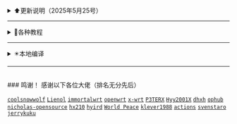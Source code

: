 
<details>
<summary>⬆️更新说明（2025年5月25号）</summary>
 ---
 <br>
  2025年5月25号

 1、更换 [清理releases和workflows] 设置方法在这里 https://github.com/danshui-git/delete-releases-workflows


 ---
 <br>
  2025年5月24号

 1、修复[释放Ubuntu磁盘空间]运行时候有报错的问题，以前用的是 https://github.com/endersonmenezes/free-disk-space 这个作者的源码，我拉取过来修复了一点点东西，修复过后比以前多2~3G空间吧


 ---
 <br>
  2025年5月19号

 1、修复了一些小问题，增加删除缓存功能，如果编译的时候出现奇怪的错误，一般都是【ERROR: target/linux failed to build.】这样的，或者就是缓存弄的，把缓存的[√]去掉，再编译，就会先清理缓存，在编译的时候再次缓存，如果你一直去掉[√]编译，就等于一直不使用缓存


 ---
 <br>
  2025年5月11号

 1、Lienol源码那里删除了几个低版本的luci分支，我在脚本当中也删除了对官方的低版本luci编译，还有删除了天灵的低版本luci的，实在是passwall和ssr-plus更新太快了，4月24号成修复不能编译NaiveProxy问题，现在又不能编译了，如果你们不需要编译这些，你们可以自己加回去编译的


 ---
 <br>
  2025年4月24号

 1、修复了23.05以下不能编译的NaiveProxy问题


 ---
 <br>
  2025年4月23号

 1、把脚本重新整理了一遍，23.05或者以下的版本编译passwall和ssr-plus都强制使用shadowsocks-libev编译了，使用Shadowsocks_Rust因为passwall更新太快，源码跟不上会导致编译失败，23.05以下版本强制去掉NaiveProxy
 
 2、diy-part.sh文件内容有小修改，别直接复制
 
 3、不想用这个仓库编译的话，可以使用 https://github.com/281677160/actions-openwrt 此仓库，原汁原味，啥都没修改过的


 ---
 <br>
  2025年3月30号

 1、去除选择服务器CPU编译的操作，测试了一下，现在可以看到的CPU基本都全是AMD的一个型号了，如果使用了选择服务器CPU编译的话，会一直循环寻找CPU当中，不会进行编译了


 ---
<br>
  2025年3月26号

 1、将《[padavanonly](https://github.com/padavanonly/immortalwrt-mt798x-24.10)》和《[hanwckf](https://github.com/hanwckf/immortalwrt-mt798x)》的仓库整合成Mt798x的了
 
 2、选择hanwckf-21.02分支编译是[hanwckf](https://github.com/hanwckf/immortalwrt-mt798x)作者仓库的openwrt-21.02分支，选择其他分支编译的是[padavanonly](https://github.com/padavanonly/immortalwrt-mt798x-24.10)作者的仓库，均为mtk闭源网卡驱动
 
 3、openwrt-23.05和hanwckf-21.02的【mt7981和mt7986】可以编译机型文件均拉取于[padavanonly](https://github.com/padavanonly/immortalwrt-mt798x-24.10)作者仓库的2410分支，也就是说【mt7981和mt7986】类的机型都同时同步与[padavanonly](https://github.com/padavanonly/immortalwrt-mt798x-24.10)作者的2410分支.

 ---
 <br>
  2025年3月25号

 1、修复个别源码开启 export Enable_IPV6_function="1" 选项编译错误，个别源码编译选择ipv6会缺依赖造成编译错误
 
 2、修复个别源码开启 export Enable_IPV4_function="1"  选项编译错误，个别源码是不能完整清除IPV6来编译的，会造成编译错误
 
 3、修复低版本源码编译出现 WARNING: Makefile 'package/feeds/danshui/v2raya/Makefile' has a dependency on 'kmod-nft-tproxy', which does not exist 错误

 ---
<br>
  2025年3月21号

 修复脚本长期没更新导致的各种问题，增加 https://github.com/padavanonly/immortalwrt-mt798x-24.10 此仓库源码

 ---
<br>
  2024年1月14号

 修复私库不能启动编译和同步更新上游仓库问题，要注意的是如果你把仓库设置成私库，在线更新固件功能是不可以使用的，因为私库是检测不到的，就没办法下载您在私库releases的固件
 
 ---
 <br>
  2023年9月2号

 增加<释放Ubuntu磁盘空间>解决最近因为服务器空间不足而编译失败的问题
 
 ---
 <br>
  2023年6月16号
 
 修复个别源码不能编译N1固件的问题
 
 有些源码的【armvirt】文件夹已经改成了【armsr】，机型文件也跟着改变的，查看源码文件夹在对应源码分支的[target/linux]里面查看，要么有【armvirt】，要么就是【armsr】
 
 以前的机型文件一般为：
 ````
CONFIG_TARGET_armvirt=y
CONFIG_TARGET_armvirt_64=y
CONFIG_TARGET_armvirt_64_Default=y
 ````
 
 现在的机型文件有些改为：
 ````
CONFIG_TARGET_armvirt=y
CONFIG_TARGET_armvirt_64=y
CONFIG_TARGET_armvirt_64_DEVICE_generic=y
 ````
 
 如果源码文件为【armsr】的，机型文件一般为：
 ````
CONFIG_TARGET_armsr=y
CONFIG_TARGET_armsr_armv8=y
CONFIG_TARGET_armsr_armv8_DEVICE_generic=y
 ````
 
 以上机型文件仅供参考，自己在对应源码SSH连接多看吧
 ---
 <br>
 2023年6月11号
 
 1、修改了清理Actions空间操作记录的时间设置方式，以前是按天来计算的，现在是按分钟计算
 
 2、修改了清理发布固件的操作方式，还是按保留个数计算，默认会自动保留【在线更新的云端】和【Amlogic/Rockchip系列打包的rootfs.tar.gz格式固件】，不被清理的，要清理就手动删除一下（6月11号11点，发现BUG，此清理方式，获取数据的时候，只能获取到前面的30个，如果你仓库的发布超过30个，就不能获取到后面的了，再加上如果你保留的个数超过30个的话，那就一直不会清理任何发布，建议超过30个的，现在保留特定需要的，其他都清理完了，然后在以后的使用当中别让发布个数超过30个就能正常使用了）
 
 4、因为要搭配清理发布操作使用，在线更新的云端名称有改变，重新编译的才能使用，以前编译的检测不到了
 
 5、增加了自动删除，因筛选CPU转换服务器而停止的工作流程
 
 ---
<br>
 2023年6月3号
 
 1、每次编译都自动检测一次上游仓库版本，上游有更新的话自动同步上游，同步分小版本和大版本，小版本不会改变您现有机型文件夹，不会改变【diy、files、patches、seed】等文件夹，大版本是直接把上游仓库整个覆盖您现的仓库，不管大小版本更新都会保留备份的，在根目录会多一个【backups】文件夹，里面就是您没更新之前的仓库所有文件，不想要此文件夹的时候直接删除就可以了
 
 2、运行至【检测文件和对比上游版本】此步骤出错，就展开看看是不是同步了上游仓库，还是您仓库缺少了什么文件而停止了
 
 3、diy-part.sh有修改，以前的个别控制都有改过，别拿以前的直接覆盖使用，重新设置一次吧
 
 4、取消了不使用我仓库插件包的选择了，现在必定使用我仓库的插件包，因为我这个仓库是带本地编译的，有这个选择在，要多写很多东西，烦，直接取消
 
 5、现在github删除文件夹都可以直接删除了，所以我以前的删除文件夹操作也取消了，只保留了建立机型文件夹的操作
 
 6、我仓库能编译的源码，对方上游增加或者删除分支，您都可以根据上游自己改变分支号的，比如天灵的源码最近增加了【openwrt-23.05】，您仓库没有的，您可以自己添加上就可以了，或者对方上游删除了什么分支，你编译的时候，拉取源码就会出错，你对应的自己删除该分支号就行了，理论是可以支持所有分支，但是也要该分支可以正常编译才可以的，比如说有些分支太久没更新的，基本的依赖都没改过来，肯定不能编译的，还有些源码增加LUCI编译就出错的
 
 7、修复了，以前在diy-part.sh设置修改我收集的插件包里面的插件名称，修改不了的情况，现在应该随便改了，只要您写的名称准确
 
 8、那些上传网盘之类的，因为此功能的作者没更新仓库源码，基本都失效了，懒的折腾了，我仓库都删除了那些功能了，有懂搞的可以去上传功能的仓库修改修改来用
 
 ---
 <br>
2023年5月13号
 
 1、重新整理了所有源码的插件包，因技术有限，gl-ax1800源码增加不了docker，还有个别源码不能编译ssrplus和passwall的NaiveProxy，个别源码的vssr和istore可以编译成功，但是不能用，还有没有其他插件也存在此问题，等你们测试了
 
 2、gl-ax1800源码的固件不能直接进行转换成Xwrt的固件，安装的时候会出错，然后卡死了，如果你用的是gl-ax1800源码编译的固件要注意，想用Xwrt的固件的固件，就先随便把gl-ax1800源码编译的固件安装成其他任意作者的固件再安装Xwrt的固件
 
 3、把所有源码的主题插件都整理了一遍，因为有些主题太老了，支持不了好多现在新的插件，那些新插件名称在主题错位的还没啥，反正还能看到，能设置，很多主题直接是不显示该插件的存在，或者好多主题名字不一样，其实都是大同小异的主题，所以我那些主题干掉了。（18.06LUCI的主题比较好用的有 luci-theme-argon，luci-theme-design，luci-theme-opentopd，luci-theme-kucat，19.07之后的主题基本没几个可以选了，感谢这些主题作者的辛苦付出）
 
 4、不管源码里面有没有luci-theme-argon,我都替换成jerrykuku大佬的luci-theme-argon主题了
 
 5、自定义设置里面的（export Enable_IPV6_function="0"）、（export Enable_IPV4_function="0"）和（export Create_Ipv6_Lan="0"）只能三选一的开启，如果你都同时开启的话，只会选择启用（export Enable_IPV6_function="1"）
 
 6、每次安装固件完毕，就是跑完码后，该运行的运行，该咋滴咋滴，全部搞定后就会进行重启，跑完码后，如果你使用页面后台进入固件是可以的，但是进入后因为相隔几十秒后(全部东西运行完毕大概是20-30秒,东西多的话时间要增加一点点)会进行重启，所以有些人进入后，修改了东西，没保存设置，因为才几十秒，很快就过去了，来不及按保存，然后造成你以为你设置了东西，但是过一会发现又没设置的情况，因为你没按保存，固件就重启了，应该要等重启后再来慢慢设置，如果请大家发现这个问题的时候莫慌

---
<br>
2023年4月22号

1、把autobuild仓库合拼到了这里了，以前拉autobuild仓库的应该都不可以用了，请重新拉取这个仓库吧，以前老的build-actions仓库也要重新拉取新的build-actions仓库使用（请不要继续拉取autobuild仓库使用，这个是我个人使用仓库）
 
2、编译教程全修改一遍了，看教程还不能启动编译的话，我只能说多看几次吧

3、增加了编译源码的选择，同作者源码的源码分支之间可以自由切换编译（每个作者源码的可支持选择什么分支，在settings.ini文件有写明）

4、晶晨系列固件不限制一个源码，理论上可以编译出rootfs.tar.gz包的，应该都可以打包使用，比较常用的有（天灵的openwrt-21.02分支、大雕的master分支、官方的master分支），固件编译跟打包分2次进行，这样免除了打包空间不足，或者编译+打包时间不足的问题，已经编译出了的rootfs.tar.gz可以使用手动启动打包程序，进行多次打包操作。（更新了amlogic和rockchip固件打包设置教程）
 
5、luci-app-oscam插件，云编译，编译不成功，云编译的时候切莫选择此插件，本地编译倒是可以编译成功。
 
6、大雕源码，有些机型编译增加mac80211驱动的时候会编译错误的，如果出现这个情况，自己带上日志找源码作者处理
 
7、我编译仓库里，增加大雕源码【gl-ax1800】分支选择，不是他 https://github.com/coolsnowwolf/lede 源码的分支，是他另外一个仓库 https://github.com/coolsnowwolf/openwrt-gl-ax1800 的源码，看他意思是专门给gl-ax1800路由器准备的，我看了下，也测试了一下，其实就是一个4.14内核的源码，有需要这个内核的朋友，也可以使用这个分支编译

</details>

---

<details>
<summary>🔎各种教程</summary>
<br><br>

《[github actions编译教程](https://github.com/danshui-git/shuoming#%E7%BC%96%E8%AF%91%E6%95%99%E7%A8%8B)》

《[Amlogic、Rockchip系列固件打包设置教程](https://github.com/danshui-git/shuoming/blob/master/Amlogic.md)》

《[在线更新固件插件说明](https://github.com/danshui-git/shuoming/blob/master/%E5%AE%9A%E6%97%B6%E6%9B%B4%E6%96%B0%E6%8F%92%E4%BB%B6.md)》

<br />
</details>

---

<details>
<summary>✴️本地编译</summary>
<br><br>

《[本地Ubuntu一键编译OpenWrt固件](https://github.com/281677160/bendi)》

<br />
</details>

---
<br>
 ### 鸣谢！
 感谢以下各位大佬（排名无分先后）<br />
 
 [`coolsnowwolf`](https://github.com/coolsnowwolf/lede)
 [`Lienol`](https://github.com/Lienol/openwrt)
 [`immortalwrt`](https://github.com/immortalwrt/immortalwrt)
 [`openwrt`](https://github.com/openwrt/openwrt)
 [`x-wrt`](https://github.com/x-wrt/x-wrt)
 [`P3TERX`](https://github.com/P3TERX/Actions-OpenWrt)
 [`Hyy2001X`](https://github.com/Hyy2001X/AutoBuild-Actions-Template)
 [`dhxh`](https://github.com/dhxh/Openwrt-Build)
 [`ophub`](https://github.com/ophub/amlogic-s9xxx-openwrt)
 [`nicholas-opensource`](https://github.com/nicholas-opensource/OpenWrt-Autobuild)
 [`hx210`](https://github.com/hx210/Actions-OpenWrt)
 [`hyird`](https://github.com/hyird/EasyTier)
 [`World Peace`](#/README.md)
 [`klever1988`](https://github.com/klever1988/cachewrtbuild)
 [`actions`](https://github.com/actions/upload-artifact)
 [`svenstaro`](https://github.com/svenstaro/upload-release-action)
 [`jerrykuku`](https://github.com/jerrykuku/luci-theme-argon)
